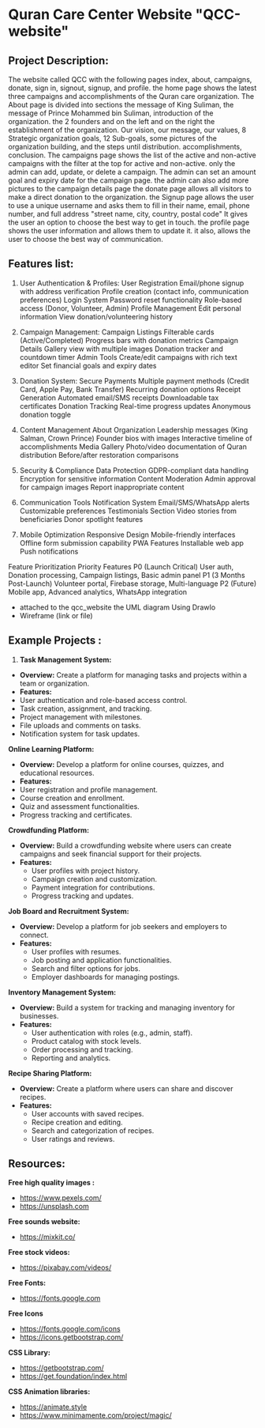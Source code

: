 # Quran Care Center Website "QCC-website"
## Project Description:
The website called QCC with the following pages index, about, campaigns, donate, sign in, signout, signup, and profile. 
the home page shows the latest three campaigns and accomplishments of the Quran care organization. The About page is 
divided into sections the message of King Suliman, the message of Prince Mohammed bin Suliman, introduction of the 
organization. the 2 founders and on the left and on the right the establishment of the organization. Our vision, 
our message, our values, 8 Strategic organization goals, 12 Sub-goals, some pictures of the organization building, 
and the steps until distribution. accomplishments, conclusion. The campaigns page shows the list of the active and 
non-active campaigns with the filter at the top for active and non-active. only the admin can add, update, or delete 
a campaign. The admin can set an amount goal and expiry date for the campaign page. the admin can also add more 
pictures to the campaign details page the donate page allows all visitors to make a direct donation to the organization.
the Signup page allows the user to use a unique username and asks them to fill in their name, email, phone number, 
and full address "street name, city, country, postal code" It gives the user an option to choose the best way to get 
in touch. the profile page shows the user information and allows them to update it. it also, allows the user to choose 
the best way of communication.

## Features list:
1. User Authentication & Profiles:
      User Registration
      Email/phone signup with address verification
      Profile creation (contact info, communication preferences)
      Login System
      Password reset functionality
      Role-based access (Donor, Volunteer, Admin)
      Profile Management
      Edit personal information
      View donation/volunteering history

2. Campaign Management:
      Campaign Listings
      Filterable cards (Active/Completed)
      Progress bars with donation metrics
      Campaign Details
      Gallery view with multiple images
      Donation tracker and countdown timer
      Admin Tools
      Create/edit campaigns with rich text editor
      Set financial goals and expiry dates

3. Donation System:
      Secure Payments
      Multiple payment methods (Credit Card, Apple Pay, Bank Transfer)
      Recurring donation options
      Receipt Generation
      Automated email/SMS receipts
      Downloadable tax certificates
      Donation Tracking
      Real-time progress updates
      Anonymous donation toggle  

4. Content Management
      About Organization 
      Leadership messages (King Salman, Crown Prince)
      Founder bios with images
      Interactive timeline of accomplishments
      Media Gallery 
      Photo/video documentation of Quran distribution
      Before/after restoration comparisons

5. Security & Compliance
      Data Protection 
      GDPR-compliant data handling
      Encryption for sensitive information
      Content Moderation
      Admin approval for campaign images
      Report inappropriate content

6. Communication Tools
      Notification System
      Email/SMS/WhatsApp alerts 
      Customizable preferences
      Testimonials Section
      Video stories from beneficiaries
      Donor spotlight features

7. Mobile Optimization
      Responsive Design
      Mobile-friendly interfaces
      Offline form submission capability
      PWA Features
      Installable web app
      Push notifications

Feature Prioritization
Priority	                     Features
P0 (Launch Critical)	        User auth, Donation processing, Campaign listings, Basic admin panel
P1 (3 Months Post-Launch)	    Volunteer portal, Firebase storage, Multi-language
P2 (Future)	                    Mobile app, Advanced analytics, WhatsApp integration

- attached to the qcc_website the UML diagram Using DrawIo
- Wireframe (link or file)


## Example Projects :


1. **Task Management System:**
- **Overview:** Create a platform for managing tasks and projects within a team or organization.
- **Features:**
- User authentication and role-based access control.
- Task creation, assignment, and tracking.
- Project management with milestones.
- File uploads and comments on tasks.
- Notification system for task updates.




**Online Learning Platform:**

- **Overview:** Develop a platform for online courses, quizzes, and educational resources.
- **Features:**
- User registration and profile management.
- Course creation and enrollment.
- Quiz and assessment functionalities.
- Progress tracking and certificates.




**Crowdfunding Platform:**

- **Overview:** Build a crowdfunding website where users can create campaigns and seek financial support for their projects.
- **Features:**
    - User profiles with project history.
    - Campaign creation and customization.
    - Payment integration for contributions.
    - Progress tracking and updates.

**Job Board and Recruitment System:**

- **Overview:** Develop a platform for job seekers and employers to connect.
- **Features:**
    - User profiles with resumes.
    - Job posting and application functionalities.
    - Search and filter options for jobs.
    - Employer dashboards for managing postings.


**Inventory Management System:**

- **Overview:** Build a system for tracking and managing inventory for businesses.
- **Features:**
    - User authentication with roles (e.g., admin, staff).
    - Product catalog with stock levels.
    - Order processing and tracking.
    - Reporting and analytics.


**Recipe Sharing Platform:**

- **Overview:** Create a platform where users can share and discover recipes.
- **Features:**
    - User accounts with saved recipes.
    - Recipe creation and editing.
    - Search and categorization of recipes.
    - User ratings and reviews.
      
## Resources:

**Free high quality images :**

- https://www.pexels.com/
- https://unsplash.com

**Free sounds website:**

- https://mixkit.co/

**Free stock videos:**

- https://pixabay.com/videos/

**Free Fonts:**

- https://fonts.google.com

**Free Icons**

- https://fonts.google.com/icons
- https://icons.getbootstrap.com/

**CSS Library:**

- https://getbootstrap.com/
- https://get.foundation/index.html

**CSS Animation libraries:**

- https://animate.style
- https://www.minimamente.com/project/magic/



 

